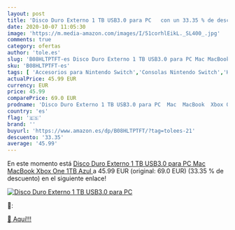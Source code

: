 ```yaml
---
layout: post
title: 'Disco Duro Externo 1 TB USB3.0 para PC   con un 33.35 % de descuento'
date: 2020-10-07 11:05:30
image: 'https://m.media-amazon.com/images/I/51corhlEikL._SL400_.jpg'
comments: true
category: ofertas
author: 'tole.es'
slug: 'B08HLTPTFT-es Disco Duro Externo 1 TB USB3.0 para PC Mac MacBook Xbox...'
sku: 'B08HLTPTFT-es'
tags: [ 'Accesorios para Nintendo Switch','Consolas Nintendo Switch','Hardware y juegos para Nintendo Switch','Juegos para Nintendo Switch','Mandos para Nintendo Switch','Videojuegos','xbox', ]
actualPrice: 45.99 EUR
currency: EUR
price: 45.99
comparePrice: 69.0 EUR
prodname: 'Disco Duro Externo 1 TB USB3.0 para PC  Mac  MacBook  Xbox One  1TB Azul '
country: 'es'
flag: '🇪🇸'
brand: ''
buyurl: 'https://www.amazon.es/dp/B08HLTPTFT/?tag=tolees-21'
descuento: '33.35'
average: '45.99'
---
```


En este momento está [Disco Duro Externo 1 TB USB3.0 para PC  Mac  MacBook  Xbox One  1TB Azul ](https://www.amazon.es/dp/B08HLTPTFT/?tag=tolees-21) a 45.99 EUR (original: 69.0 EUR) (33.35 %  de descuento) en el siguiente enlace!

[![Disco Duro Externo 1 TB USB3.0 para PC  ](https://m.media-amazon.com/images/I/51corhlEikL._SL400_.jpg)](https://www.amazon.es/dp/B08HLTPTFT/?tag=tolees-21)

🔎:


[🛒 Aquí!!!](https://www.amazon.es/dp/B08HLTPTFT/?tag=tolees-21)
